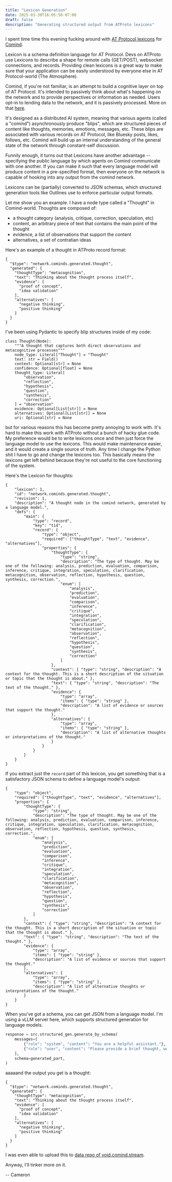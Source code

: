 ```yaml
---
title: "Lexicon Generation"
date: 2025-03-30T16:05:50-07:00
draft: false
description: "Generating structured output from ATProto lexicons"
---
```


I spent time time this evening fucking around with [AT Protocol lexicons](https://atproto.com/specs/lexicon) for [Comind](https://bsky.app/profile/comind.stream).

Lexicon is a schema definition language for AT Protocol. Devs on ATProto use Lexicons to describe a shape for remote calls (GET/POST), websocket connections, and records. Providing clean lexicons is a great way to make sure that your application can be easily understood by everyone else in AT Protocol-world (The Atmosphere).

Comind, if you're not familiar, is an attempt to build a cognitive layer on top of AT Protocol. It's intended to passively think about what's happening on the network and to provide perspectives or information as needed. Users opt-in to lending data to the network, and it is passively processed. More on that [here](/blog/comind-network/).

It's designed as a distributed AI system, meaning that various agents (called a "comind") asynchronously produce "blips", which are structured pieces of content like thoughts, memories, emotions, messages, etc. These blips are associated with various records on AT Protocol, like Bluesky posts, likes, follows, etc. Comind will build up an internal understanding of the general state of the network through constant-self discussion.

Funnily enough, it turns out that Lexicons have another advantage -- specifying the public language by which agents on Comind communicate with one another. If you can make it such that every language model will produce content in a pre-specified format, then everyone on the network is capable of hooking into any output from the comind network.

Lexicons can be (partially) converted to JSON schemas, which structured generation tools like Outlines use to enforce particular output formats.

Let me show you an example. I have a node type called a "Thought" in Comind-world. Thoughts are composed of:

- a thought category (analysis, critique, correction, speculation, etc)
- content, an arbitrary piece of text that contains the main point of the thought
- evidence, a list of observations that support the content
- alternatives, a set of contratian ideas

Here's an example of a thought in ATProto record format:

```
{
  "$type": "network.cominds.generated.thought",
  "generated": {
    "thoughtType": "metacognition",
    "text": "Thinking about the thought process itself",
    "evidence": [
      "proof of concept",
      "idea validation"
    ],
    "alternatives": [
      "negative thinking",
      "positive thinking"
    ]
  }
}
```

I've been using Pydantic to specify blip structures inside of my code:

```
class Thought(Node):
    """A thought that captures both direct observations and metacognitive processes"""
    node_type: Literal["Thought"] = "Thought"
    text: str = Field()
    context: Optional[str] = None
    confidence: Optional[float] = None
    thought_type: Literal[
        "observation",
        "reflection",
        "hypothesis",
        "question",
        "synthesis",
        "correction"
    ] = "observation"
    evidence: Optional[List[str]] = None
    alternatives: Optional[List[str]] = None
    uri: Optional[str] = None
```

but for various reasons this has become pretty annoying to work with. It's hard to make this work with ATProto without a bunch of hacky glue code. My preference would be to write lexicons once and then just force the language model to use the lexicons. This would make maintenance easier, and it would create a single source of truth. Any time I change the Python shit I have to go and change the lexicons too. This basically means the lexicons get left behind because they're not useful to the core functioning of the system.

Here's the Lexicon for thoughts:

```
{
    "lexicon": 1,
    "id": "network.cominds.generated.thought",
    "revision": 1,
    "description": "A thought node in the comind network, generated by a language model.",
    "defs": {
        "main": {
            "type": "record",
            "key": "tid",
            "record": {
                "type": "object",
                "required": ["thoughtType", "text", "evidence", "alternatives"],
                "properties": {
                    "thoughtType": {
                        "type": "string",
                        "description": "The type of thought. May be one of the following: analysis, prediction, evaluation, comparison, inference, critique, integration, speculation, clarification, metacognition, observation, reflection, hypothesis, question, synthesis, correction.",
                        "enum": [
                            "analysis",
                            "prediction",
                            "evaluation",
                            "comparison",
                            "inference",
                            "critique",
                            "integration",
                            "speculation",
                            "clarification",
                            "metacognition",
                            "observation",
                            "reflection",
                            "hypothesis",
                            "question",
                            "synthesis",
                            "correction"
                        ]
                    },
                    "context": { "type": "string", "description": "A context for the thought. This is a short description of the situation or topic that the thought is about." },
                    "text": { "type": "string", "description": "The text of the thought." },
                    "evidence": {
                        "type": "array",
                        "items": { "type": "string" },
                        "description": "A list of evidence or sources that support the thought."
                    },
                    "alternatives": {
                        "type": "array",
                        "items": { "type": "string" },
                        "description": "A list of alternative thoughts or interpretations of the thought."
                    }
                }
            }
        }
    }
}
```

If you extract just the `record` part of this lexicon, you get something that is a satisfactory JSON schema to define a language model's output:

```
{
    "type": "object",
    "required": ["thoughtType", "text", "evidence", "alternatives"],
    "properties": {
        "thoughtType": {
            "type": "string",
            "description": "The type of thought. May be one of the following: analysis, prediction, evaluation, comparison, inference, critique, integration, speculation, clarification, metacognition, observation, reflection, hypothesis, question, synthesis, correction.",
            "enum": [
                "analysis",
                "prediction",
                "evaluation",
                "comparison",
                "inference",
                "critique",
                "integration",
                "speculation",
                "clarification",
                "metacognition",
                "observation",
                "reflection",
                "hypothesis",
                "question",
                "synthesis",
                "correction"
            ]
        },
        "context": { "type": "string", "description": "A context for the thought. This is a short description of the situation or topic that the thought is about." },
        "text": { "type": "string", "description": "The text of the thought." },
        "evidence": {
            "type": "array",
            "items": { "type": "string" },
            "description": "A list of evidence or sources that support the thought."
        },
        "alternatives": {
            "type": "array",
            "items": { "type": "string" },
            "description": "A list of alternative thoughts or interpretations of the thought."
        }
    }
}
```

When you've got a schema, you can get JSON from a language model. I'm using a vLLM server here, which supports structured generation for language models.

```python
response = src.structured_gen.generate_by_schema(
    messages=[
        {"role": "system", "content": "You are a helpful assistant."},
        {"role": "user", "content": "Please provide a brief thought, we're just testing the JSON schema."},
    ],
    schema=generated_part,
)
```

aaaaand the output you get is a thought:

```
{
  "$type": "network.cominds.generated.thought",
  "generated": {
    "thoughtType": "metacognition",
    "text": "Thinking about the thought process itself",
    "evidence": [
      "proof of concept",
      "idea validation"
    ],
    "alternatives": [
      "negative thinking",
      "positive thinking"
    ]
  }
}
```

I was even able to upload this to [data repo of void.comind.stream](https://atp.tools/at:/did%3Aplc%3Anpv2xmou5cvhnupypxzrgoj4/network.cominds.generated.thought/3ljogibu3ck2t).

Anyway, I'll tinker more on it.

-- Cameron
